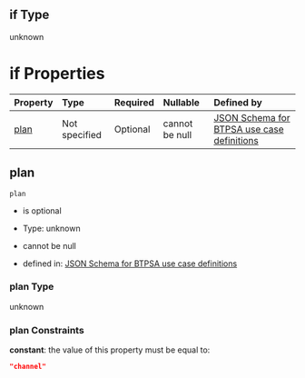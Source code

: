 ## if Type

unknown

# if Properties

| Property      | Type          | Required | Nullable       | Defined by                                                                                                                                                                                                                                  |
| :------------ | :------------ | :------- | :------------- | :------------------------------------------------------------------------------------------------------------------------------------------------------------------------------------------------------------------------------------------ |
| [plan](#plan) | Not specified | Optional | cannot be null | [JSON Schema for BTPSA use case definitions](btpsa-usecase-properties-services-items-allof-1-then-allof-44-then-allof-1-if-properties-plan.md "undefined#/properties/services/items/allOf/1/then/allOf/44/then/allOf/1/if/properties/plan") |

## plan



`plan`

*   is optional

*   Type: unknown

*   cannot be null

*   defined in: [JSON Schema for BTPSA use case definitions](btpsa-usecase-properties-services-items-allof-1-then-allof-44-then-allof-1-if-properties-plan.md "undefined#/properties/services/items/allOf/1/then/allOf/44/then/allOf/1/if/properties/plan")

### plan Type

unknown

### plan Constraints

**constant**: the value of this property must be equal to:

```json
"channel"
```
